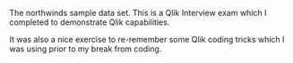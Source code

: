 The northwinds sample data set. This is a Qlik Interview exam which I completed to demonstrate Qlik capabilities. 

It was also a nice exercise to re-remember some Qlik coding tricks which I was using prior to my break from coding. 
